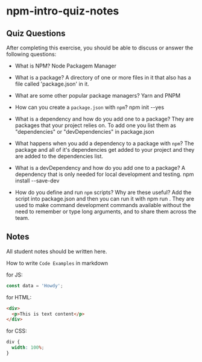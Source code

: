 # npm-intro-quiz-notes

## Quiz Questions

After completing this exercise, you should be able to discuss or answer the following questions:

- What is NPM?
  Node Packagem Manager

- What is a package?
  A directory of one or more files in it that also has a file called 'package.json' in it.

- What are some other popular package managers?
  Yarn and PNPM

- How can you create a `package.json` with `npm`?
  npm init --yes

- What is a dependency and how do you add one to a package?
  They are packages that your project relies on. To add one you list them as "dependencies" or "devDependencies" in package.json

- What happens when you add a dependency to a package with `npm`?
  The package and all of it's dependencies get added to your project and they are added to the dependencies list.

- What is a devDependency and how do you add one to a package?
  A dependency that is only needed for local development and testing.
  npm install <package-name> --save-dev

- How do you define and run `npm` scripts? Why are these useful?
  Add the script into package.json and then you can run it with npm run <script-name>. They are used to make command development commands available without the need to remember or type long arguments, and to share them across the team.

## Notes

All student notes should be written here.

How to write `Code Examples` in markdown

for JS:

```javascript
const data = 'Howdy';
```

for HTML:

```html
<div>
  <p>This is text content</p>
</div>
```

for CSS:

```css
div {
  width: 100%;
}
```
